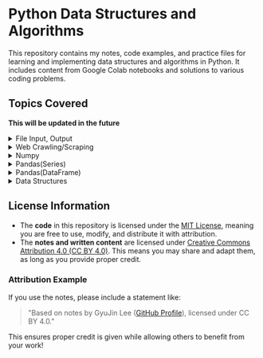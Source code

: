 # Python Data Structures and Algorithms
This repository contains my notes, code examples, and practice files for learning and implementing data structures and algorithms in Python. It includes content from Google Colab notebooks and solutions to various coding problems.

## Topics Covered
**This will be updated in the future**
<details>
<summary>File Input, Output</summary>
  
  - Inheritance, Polymorphism, Overriding
  - Error, Exception handing
  - Encoding
  - File Input, Output Options
  - Absolute Path and Relative Path 
</details>

<details>
<summary>Web Crawling/Scraping</summary>
  
  - Server and Clients
  - Web
  - Browser
  - URI, URL, Domain, IP
  - Protocols
  - WWW, W3C
  - HTML, Tag, HTML structure
  - Web Crawling/Scraping basics
  - Web Crawling package, BeautifulSoup
  - User-Agent
</details>

<details>
<summary>Numpy</summary>
</details>

<details>
<summary>Pandas(Series)</summary>
</details>

<details>
<summary>Pandas(DataFrame)</summary>
</details>

<details>
<summary>Data Structures</summary>
  - LinkedList
</details>

## License Information

- The **code** in this repository is licensed under the [MIT License](LICENSE), meaning you are free to use, modify, and distribute it with attribution.
- The **notes and written content** are licensed under [Creative Commons Attribution 4.0 (CC BY 4.0)](https://creativecommons.org/licenses/by/4.0/). This means you may share and adapt them, as long as you provide proper credit.

### Attribution Example
If you use the notes, please include a statement like:
> "Based on notes by GyuJin Lee ([GitHub Profile](https://github.com/JinLeeGG)), licensed under CC BY 4.0."

This ensures proper credit is given while allowing others to benefit from your work!
